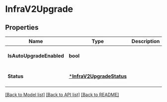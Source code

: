 # InfraV2Upgrade

## Properties
Name | Type | Description | Notes
------------ | ------------- | ------------- | -------------
**IsAutoUpgradeEnabled** | **bool** |  | [optional] [default to null]
**Status** | [***InfraV2UpgradeStatus**](infra_v2.UpgradeStatus.md) |  | [optional] [default to null]

[[Back to Model list]](../README.md#documentation-for-models) [[Back to API list]](../README.md#documentation-for-api-endpoints) [[Back to README]](../README.md)


